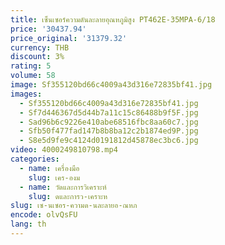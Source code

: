 ```yaml
---
title: เซ็นเซอร์ความดันละลายอุณหภูมิสูง PT462E-35MPA-6/18
price: '30437.94'
price_original: '31379.32'
currency: THB
discount: 3%
rating: 5
volume: 58
image: Sf355120bd66c4009a43d316e72835bf41.jpg
images:
  - Sf355120bd66c4009a43d316e72835bf41.jpg
  - Sf7d446367d5d44b7a11c15c86488b9f5F.jpg
  - Sad96b6c9226e410abe68516fbc8aa60c7.jpg
  - Sfb50f477fad147b8b8ba12c2b1874ed9P.jpg
  - S8e5d9fe9c4124d0191812d45878ec3bc6.jpg
video: 4000249810798.mp4
categories:
  - name: เครื่องมือ
    slug: เคร-องม
  - name: วัดและการวิเคราะห์
    slug: ดและการว-เคราะห
slug: เซ-นเซอร-ความด-นละลายอ-ณหภ
encode: olvQsFU
lang: th
---
```

  